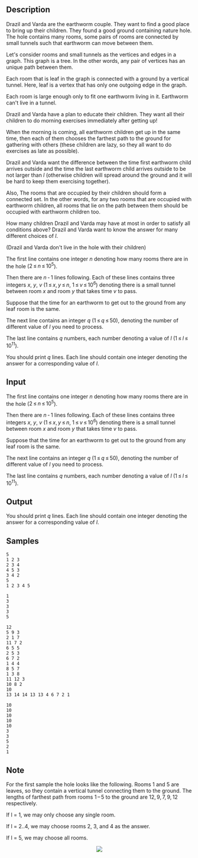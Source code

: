 ## Description

<div><p>Drazil and Varda are the earthworm couple. They want to find a good place to bring up their children. They found a good ground containing nature hole. The hole contains many rooms, some pairs of rooms are connected by small tunnels such that earthworm can move between them.</p><p>Let's consider rooms and small tunnels as the vertices and edges in a graph. This graph is a <span class="tex-font-style-underline">tree</span>. In the other words, any pair of vertices has an unique path between them.</p><p>Each room that is <span class="tex-font-style-underline">leaf</span> in the graph is connected with a ground by a vertical tunnel. Here, <span class="tex-font-style-underline">leaf</span> is a vertex that has only one outgoing edge in the graph.</p><p>Each room is large enough only to fit one earthworm living in it. Earthworm can't live in a tunnel.</p><p>Drazil and Varda have a plan to educate their children. They want all their children to do morning exercises immediately after getting up!</p><p>When the morning is coming, all earthworm children get up in the same time, then each of them chooses the <span class="tex-font-style-bf">farthest</span> path to the ground for gathering with others (these children are lazy, so they all want to do exercises as late as possible).</p><p>Drazil and Varda want the difference between the time first earthworm child arrives outside and the time the last earthworm child arrives outside to be not larger than <span class="tex-span"><i>l</i></span> (otherwise children will spread around the ground and it will be hard to keep them exercising together).</p><p>Also, The rooms that are occupied by their children should form a <span class="tex-font-style-underline">connected</span> set. In the other words, for any two rooms that are occupied with earthworm children, all rooms that lie on the path between them should be occupied with earthworm children too.</p><p>How many children Drazil and Varda may have at most in order to satisfy all conditions above? Drazil and Varda want to know the answer for many different choices of <span class="tex-span"><i>l</i></span>.</p><p>(Drazil and Varda don't live in the hole with their children)</p></div><div class="input-specification"><p>The first line contains one integer <span class="tex-span"><i>n</i></span> denoting how many rooms there are in the hole (<span class="tex-span">2 ≤ <i>n</i> ≤ 10<sup class="upper-index">5</sup></span>).</p><p>Then there are <span class="tex-span"><i>n</i> - 1</span> lines following. Each of these lines contains three integers <span class="tex-span"><i>x</i></span>, <span class="tex-span"><i>y</i></span>, <span class="tex-span"><i>v</i></span> (<span class="tex-span">1 ≤ <i>x</i>, <i>y</i> ≤ <i>n</i></span>, <span class="tex-span">1 ≤ <i>v</i> ≤ 10<sup class="upper-index">6</sup></span>) denoting there is a small tunnel between room <span class="tex-span"><i>x</i></span> and room <span class="tex-span"><i>y</i></span> that takes time <span class="tex-span"><i>v</i></span> to pass. </p><p>Suppose that the time for an earthworm to get out to the ground from any leaf room is the same.</p><p>The next line contains an integer <span class="tex-span"><i>q</i></span> (<span class="tex-span">1 ≤ <i>q</i> ≤ 50</span>), denoting the number of different value of <span class="tex-span"><i>l</i></span> you need to process.</p><p>The last line contains <span class="tex-span"><i>q</i></span> numbers, each number denoting a value of <span class="tex-span"><i>l</i></span> (<span class="tex-span">1 ≤ <i>l</i> ≤ 10<sup class="upper-index">11</sup></span>).</p></div><div class="output-specification"><p>You should print <span class="tex-span"><i>q</i></span> lines. Each line should contain one integer denoting the answer for a corresponding value of <span class="tex-span"><i>l</i></span>.</p></div>


## Input

<p>The first line contains one integer <span class="tex-span"><i>n</i></span> denoting how many rooms there are in the hole (<span class="tex-span">2 ≤ <i>n</i> ≤ 10<sup class="upper-index">5</sup></span>).</p><p>Then there are <span class="tex-span"><i>n</i> - 1</span> lines following. Each of these lines contains three integers <span class="tex-span"><i>x</i></span>, <span class="tex-span"><i>y</i></span>, <span class="tex-span"><i>v</i></span> (<span class="tex-span">1 ≤ <i>x</i>, <i>y</i> ≤ <i>n</i></span>, <span class="tex-span">1 ≤ <i>v</i> ≤ 10<sup class="upper-index">6</sup></span>) denoting there is a small tunnel between room <span class="tex-span"><i>x</i></span> and room <span class="tex-span"><i>y</i></span> that takes time <span class="tex-span"><i>v</i></span> to pass. </p><p>Suppose that the time for an earthworm to get out to the ground from any leaf room is the same.</p><p>The next line contains an integer <span class="tex-span"><i>q</i></span> (<span class="tex-span">1 ≤ <i>q</i> ≤ 50</span>), denoting the number of different value of <span class="tex-span"><i>l</i></span> you need to process.</p><p>The last line contains <span class="tex-span"><i>q</i></span> numbers, each number denoting a value of <span class="tex-span"><i>l</i></span> (<span class="tex-span">1 ≤ <i>l</i> ≤ 10<sup class="upper-index">11</sup></span>).</p>


## Output

<p>You should print <span class="tex-span"><i>q</i></span> lines. Each line should contain one integer denoting the answer for a corresponding value of <span class="tex-span"><i>l</i></span>.</p>


## Samples

```input1
5
1 2 3
2 3 4
4 5 3
3 4 2
5
1 2 3 4 5

```

```output1
1
3
3
3
5

```






```input2
12
5 9 3
2 1 7
11 7 2
6 5 5
2 5 3
6 7 2
1 4 4
8 5 7
1 3 8
11 12 3
10 8 2
10
13 14 14 13 13 4 6 7 2 1

```

```output2
10
10
10
10
10
3
3
5
2
1

```




## Note

<p>For the first sample the hole looks like the following. Rooms 1 and 5 are leaves, so they contain a vertical tunnel connecting them to the ground. The lengths of farthest path from rooms <span class="tex-span">1 – 5</span> to the ground are <span class="tex-span">12, 9, 7, 9, 12</span> respectively. </p><p>If l = 1, we may only choose any single room. </p><p>If l = 2..4, we may choose rooms 2, 3, and 4 as the answer. </p><p>If l = 5, we may choose all rooms.</p><center><img class="tex-graphics" src="./27303/file/vlgF2H85.png" style="max-width: 100.0%;max-height: 100.0%;"></center>

